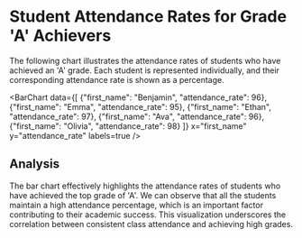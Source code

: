 # Student Attendance Rates for Grade 'A' Achievers

The following chart illustrates the attendance rates of students who have achieved an 'A' grade. Each student is represented individually, and their corresponding attendance rate is shown as a percentage.

<BarChart
    data={[
        {"first_name": "Benjamin", "attendance_rate": 96},
        {"first_name": "Emma", "attendance_rate": 95},
        {"first_name": "Ethan", "attendance_rate": 97},
        {"first_name": "Ava", "attendance_rate": 96},
        {"first_name": "Olivia", "attendance_rate": 98}
    ]}
    x="first_name"
    y="attendance_rate"
    labels=true
/>

## Analysis
The bar chart effectively highlights the attendance rates of students who have achieved the top grade of 'A'. We can observe that all the students maintain a high attendance percentage, which is an important factor contributing to their academic success. This visualization underscores the correlation between consistent class attendance and achieving high grades.